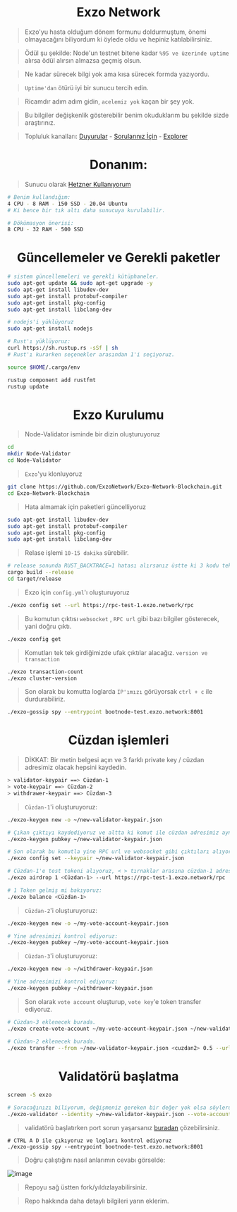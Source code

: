 <h1 align="center"> Exzo Network </h1>

> Exzo'yu hasta olduğum dönem formunu doldurmuştum, önemi olmayacağını biliyordum ki öylede oldu ve hepiniz katılabilirsiniz.

> Ödül şu şekilde: Node'un testnet bitene kadar `%95 ve üzerinde uptime` alırsa ödül alırsın almazsa geçmiş olsun.

> Ne kadar sürecek bilgi yok ama kısa sürecek formda yazıyordu.

> `Uptime'dan` ötürü iyi bir sunucu tercih edin.

> Ricamdır adım adım gidin, `acelemiz yok` kaçan bir şey yok.

> Bu bilgiler değişkenlik gösterebilir benim okuduklarım bu şekilde sizde araştırınız.

>  Topluluk kanalları: [Duyurular](https://t.me/RuesAnnouncement) - [Sorularınız İçin](https://t.me/RuesChat) -  [Explorer](https://exzoscan.io/?cluster=testnet)

<h1 align="center"> Donanım: </h1>

> Sunucu olarak [Hetzner Kullanıyorum](https://github.com/ruesandora/Hetzner/blob/main/README.md)

```sh
# Benim kullandığım: 
4 CPU - 8 RAM - 150 SSD - 20.04 Ubuntu
# Ki bence bir tık altı daha sunucuya kurulabilir.

# Dökümasyon önerisi:
8 CPU - 32 RAM - 500 SSD
```

<h1 align="center"> Güncellemeler ve Gerekli paketler </h1>

```sh
# sistem güncellemeleri ve gerekli kütüphaneler.
sudo apt-get update && sudo apt-get upgrade -y
sudo apt-get install libudev-dev
sudo apt-get install protobuf-compiler
sudo apt-get install pkg-config
sudo apt-get install libclang-dev

# nodejs'i yüklüyoruz
sudo apt-get install nodejs

# Rust'ı yüklüyoruz:
curl https://sh.rustup.rs -sSf | sh
# Rust'ı kurarken seçenekler arasından 1'i seçiyoruz.

source $HOME/.cargo/env

rustup component add rustfmt
rustup update
```

<h1 align="center"> Exzo Kurulumu </h1>

> Node-Validator isminde bir dizin oluşturuyoruz

```sh
cd
mkdir Node-Validator
cd Node-Validator
```

> `Exzo`'yu klonluyoruz

```sh
git clone https://github.com/ExzoNetwork/Exzo-Network-Blockchain.git
cd Exzo-Network-Blockchain
```

> Hata almamak için paketleri güncelliyoruz

```sh
sudo apt-get install libudev-dev
sudo apt-get install protobuf-compiler
sudo apt-get install pkg-config
sudo apt-get install libclang-dev
```

> Relase işlemi `10-15 dakika` sürebilir.

```sh
# release sonunda RUST_BACKTRACE=1 hatası alırsanız üstte ki 3 kodu tekrar girin ve tekrar release edin.
cargo build --release 
cd target/release
```

> Exzo için `config.yml`'ı oluşturuyoruz
```sh
./exzo config set --url https://rpc-test-1.exzo.network/rpc
```

> Bu komutun çıktısı `websocket` , `RPC url` gibi bazı bilgiler gösterecek, yani doğru çıktı.
```sh
./exzo config get
```

> Komutları tek tek girdiğimizde ufak çıktılar alacağız. `version ve transaction`
```sh
./exzo transaction-count
./exzo cluster-version
```

> Son olarak bu komutta loglarda `IP'ımızı` görüyorsak `ctrl + c` ile durdurabiliriz.
```sh
./exzo-gossip spy --entrypoint bootnode-test.exzo.network:8001
```

<h1 align="center"> Cüzdan işlemleri </h1>

> DİKKAT: Bir metin belgesi açın ve 3 farklı private key / cüzdan adresimiz olacak hepsini kaydedin.

```sh
> validator-keypair ==> Cüzdan-1
> vote-keypair ==> Cüzdan-2
> withdrawer-keypair ==> Cüzdan-3
```

> `Cüzdan-1`'i oluşturuyoruz:

```sh
./exzo-keygen new -o ~/new-validator-keypair.json

# Çıkan çıktıyı kaydediyoruz ve altta ki komut ile cüzdan adresimiz aynı mı kontrol ediyoruz:
./exzo-keygen pubkey ~/new-validator-keypair.json

# Son olarak bu komutla yine RPC url ve websocket gibi çıktıları alıyoruz:
./exzo config set --keypair ~/new-validator-keypair.json

# Cüzdan-1'e test tokeni alıyoruz, < > tırnaklar arasına cüzdan-1 adresi giriyoruz. (< > silinecek)
./exzo airdrop 1 <Cüzdan-1> --url https://rpc-test-1.exzo.network/rpc

# 1 Token gelmiş mi bakıyoruz:
./exzo balance <Cüzdan-1>
```

> `Cüzdan-2`'i oluşturuyoruz:

```sh
./exzo-keygen new -o ~/my-vote-account-keypair.json

# Yine adresimizi kontrol ediyoruz:
./exzo-keygen pubkey ~/my-vote-account-keypair.json
```

> `Cüzdan-3`'i oluşturuyoruz:
```sh
./exzo-keygen new -o ~/withdrawer-keypair.json

# Yine adresimizi kontrol ediyoruz:
./exzo-keygen pubkey ~/withdrawer-keypair.json
```

> Son olarak `vote account` oluşturup, `vote key`'e token transfer ediyoruz.

```sh
# Cüzdan-3 eklenecek burada.
./exzo create-vote-account ~/my-vote-account-keypair.json ~/new-validator-keypair.json <Cüzdan-3> --commission 1 

# Cüzdan-2 eklenecek burada.
./exzo transfer --from ~/new-validator-keypair.json <cuzdan2> 0.5 --url https://rpc-test-1.exzo.network/rpc --fee-payer ~/new-validator-keypair.json
```

<h1 align="center"> Validatörü başlatma </h1>

```sh
screen -S exzo

# Soracağınızı biliyorum, değişmeniz gereken bir değer yok olsa söylerdim :)
./exzo-validator --identity ~/new-validator-keypair.json --vote-account ~/my-vote-account-keypair.json --ledger /root/exzonode/ledger/ --rpc-port 8899 --dynamic-port-range 8000-8012 --entrypoint bootnode-test.exzo.network:8001 --limit-ledger-size --expected-shred-version 17211 --max-genesis-archive-unpacked-size 707374182 --log -
```

> validatörü başlatırken port sorun yaşarsanız [buradan](https://github.com/ruesandora/Exzo/blob/main/port-sorunu.md) çözebilirsiniz.

```
# CTRL A D ile çıkıyoruz ve logları kontrol ediyoruz
./exzo-gossip spy --entrypoint bootnode-test.exzo.network:8001
```

> Doğru çalıştığını nasıl anlarımın cevabı görselde:

![image](https://github.com/ruesandora/Exzo/assets/101149671/b51d5473-603b-4b8e-ad7e-67954a32a4f5)

> Repoyu sağ üstten fork/yıldızlayabilirsiniz.

> Repo hakkında daha detaylı bilgileri yarın eklerim.
